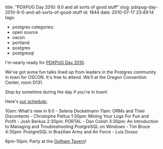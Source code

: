 title: "PDXPUG Day 2010: 9.0 and all sorts of good stuff"
slug: pdxpug-day-2010-9-0-and-all-sorts-of-good-stuff
id: 1844
date: 2010-07-17 23:49:14
tags: 
- postgres
categories: 
- open source
- oscon
- portland
- postgres
- postgresql

I'm nearly ready for [PDXPUG Day 2010](http://wiki.postgresql.org/wiki/PDXPUGDay2010).

We've got some fun talks lined up from leaders in the Postgres community in town for OSCON. It's free to attend.  We'll at the Oregon Convention Center, room D131.

Stop by sometime during the day if you're in town!

Here's [our schedule:](http://wiki.postgresql.org/wiki/PDXPUGDay2010) 

10am: What's new in 9.0 - Selena Deckelmann 
11am: ORMs and Their Discontents - Christophe Pettus
1:30pm:	 Mining Your Logs For Fun and Profit - Josh Berkus
2:30pm:	 PORTAL - Dan Colish
3:30pm:	 An Introduction to Managing and Troubleshooting PostgreSQL on Windows - Tim Bruce
4:30pm:	 PostgreSQL in Brazilian Army and Air Force - Luis Dosso

6pm-10pm: Party at the [Gotham Tavern](http://www.gothamtavern.com/)!
